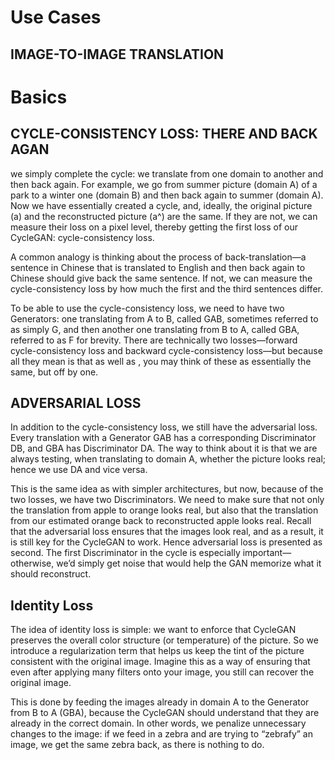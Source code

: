 
# Use Cases
## IMAGE-TO-IMAGE TRANSLATION

# Basics
## CYCLE-CONSISTENCY LOSS: THERE AND BACK AGAN
we simply complete the cycle: we translate from one domain to another and then back again. For example, we go from summer picture (domain A) of a park to a winter one (domain B) and then back again to summer (domain A). Now we have essentially created a cycle, and, ideally, the original picture (a) and the reconstructed picture (a^) are the same. If they are not, we can measure their loss on a pixel level, thereby getting the first loss of our CycleGAN: cycle-consistency loss.

A common analogy is thinking about the process of back-translation—a sentence in Chinese that is translated to English and then back again to Chinese should give back the same sentence. If not, we can measure the cycle-consistency loss by how much the first and the third sentences differ.

To be able to use the cycle-consistency loss, we need to have two Generators: one translating from A to B, called GAB, sometimes referred to as simply G, and then another one translating from B to A, called GBA, referred to as F for brevity. There are technically two losses—forward cycle-consistency loss and backward cycle-consistency loss—but because all they mean is that  as well as , you may think of these as essentially the same, but off by one.

## ADVERSARIAL LOSS
In addition to the cycle-consistency loss, we still have the adversarial loss. Every translation with a Generator GAB has a corresponding Discriminator DB, and GBA has Discriminator DA. The way to think about it is that we are always testing, when translating to domain A, whether the picture looks real; hence we use DA and vice versa.

This is the same idea as with simpler architectures, but now, because of the two losses, we have two Discriminators. We need to make sure that not only the translation from apple to orange looks real, but also that the translation from our estimated orange back to reconstructed apple looks real. Recall that the adversarial loss ensures that the images look real, and as a result, it is still key for the CycleGAN to work. Hence adversarial loss is presented as second. The first Discriminator in the cycle is especially important—otherwise, we’d simply get noise that would help the GAN memorize what it should reconstruct.

## Identity Loss
The idea of identity loss is simple: we want to enforce that CycleGAN preserves the overall color structure (or temperature) of the picture. So we introduce a regularization term that helps us keep the tint of the picture consistent with the original image. Imagine this as a way of ensuring that even after applying many filters onto your image, you still can recover the original image.

This is done by feeding the images already in domain A to the Generator from B to A (GBA), because the CycleGAN should understand that they are already in the correct domain. In other words, we penalize unnecessary changes to the image: if we feed in a zebra and are trying to “zebrafy” an image, we get the same zebra back, as there is nothing to do.
